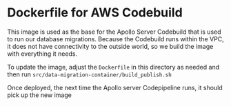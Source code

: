 # Dockerfile for AWS Codebuild

This image is used as the base for the Apollo Server Codebuild that is used to run our database migrations. Because the Codebuild runs within the VPC, it does not have connectivity to the outside world, so we build the image with everything it needs.

To update the image, adjust the `Dockerfile` in this directory as needed and then run `src/data-migration-container/build_publish.sh`

Once deployed, the next time the Apollo server Codepipeline runs, it should pick up the new image
